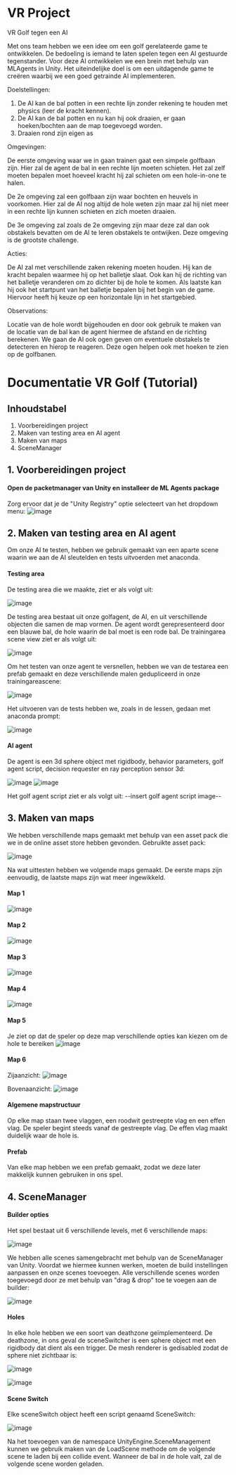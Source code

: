 # VR Project

VR Golf tegen een AI

Met ons team hebben we een idee om een golf gerelateerde game te ontwikkelen. De bedoeling is iemand te laten spelen tegen een AI gestuurde tegenstander. Voor deze AI ontwikkelen we een brein met behulp van MLAgents in Unity. Het uiteindelijke doel is om een uitdagende game te creëren waarbij we een goed getrainde AI implementeren.

Doelstellingen:

1. De AI kan de bal potten in een rechte lijn zonder rekening te houden met physics (leer de kracht kennen).
2. De AI kan de bal potten en nu kan hij ook draaien, er gaan hoeken/bochten aan de map toegevoegd worden.
3. Draaien rond zijn eigen as

Omgevingen:

De eerste omgeving waar we in gaan trainen gaat een simpele golfbaan zijn. Hier zal de agent de bal in een rechte lijn moeten schieten. 
Het zal zelf moeten bepalen moet hoeveel kracht hij zal schieten om een hole-in-one te halen.

De 2e omgeving zal een golfbaan zijn waar bochten en heuvels in voorkomen. Hier zal de AI nog altijd de hole weten zijn maar zal hij niet meer in een rechte lijn kunnen schieten en zich moeten draaien.

De 3e omgeving zal zoals de 2e omgeving zijn maar deze zal dan ook obstakels bevatten om de AI te leren obstakels te ontwijken. Deze omgeving is de grootste challenge. 

Acties:

De AI zal met verschillende zaken rekening moeten houden. Hij kan de kracht bepalen waarmee hij op het balletje slaat. Ook kan hij de richting van het balletje veranderen om zo dichter bij de hole te komen. Als laatste kan hij ook het startpunt van het balletje bepalen bij het begin van de game. Hiervoor heeft hij keuze op een horizontale lijn in het startgebied. 

Observations:

Locatie van de hole wordt bijgehouden en door ook gebruik te maken van de locatie van de bal kan de agent hiermee de afstand en de richting berekenen.
We gaan de AI ook ogen geven om eventuele obstakels te detecteren en hierop te reageren. 
Deze ogen helpen ook met hoeken te zien op de golfbanen.

# Documentatie VR Golf (Tutorial)

## Inhoudstabel
1. Voorbereidingen project
2. Maken van testing area en AI agent
3. Maken van maps
4. SceneManager

## 1. Voorbereidingen project

#### Open de packetmanager van Unity en installeer de ML Agents package
Zorg ervoor dat je de "Unity Registry" optie selecteert van het dropdown menu:
![image](https://user-images.githubusercontent.com/72873870/172708445-878e339b-fd48-4f80-af1f-15e682f48f28.png)

## 2. Maken van testing area en AI agent

Om onze AI te testen, hebben we gebruik gemaakt van een aparte scene waarin we aan de AI sleutelden en tests uitvoerden met anaconda. 

#### Testing area
De testing area die we maakte, ziet er als volgt uit:

![image](https://user-images.githubusercontent.com/72873870/172709195-07b969ca-0f5d-426c-aa56-b6051beed3f5.png)

De testing area bestaat uit onze golfagent, de AI, en uit verschillende objecten die samen de map vormen. De agent wordt gerepresenteerd door een blauwe bal, de hole waarin de bal moet is een rode bal. De trainingarea scene view ziet er als volgt uit: 

![image](https://user-images.githubusercontent.com/72873870/172709608-825e0a9e-6b85-4c40-9ef9-110309921c42.png)

Om het testen van onze agent te versnellen, hebben we van de testarea een prefab gemaakt en deze verschillende malen gedupliceerd in onze trainingareascene: 

![image](https://user-images.githubusercontent.com/72873870/172709806-9d42e2b6-4411-44c3-ad3d-ad00371834d0.png)

Het uitvoeren van de tests hebben we, zoals in de lessen, gedaan met anaconda prompt: 

![image](https://user-images.githubusercontent.com/72873870/172710623-2c14c745-f9bf-42ec-8bc7-0671b6a2bc74.png)


#### AI agent

De agent is een 3d sphere object met rigidbody, behavior parameters, golf agent script, decision requester en ray perception sensor 3d:

![image](https://user-images.githubusercontent.com/72873870/172711046-5abcca95-21b8-4815-8b82-4ab44d00e7fd.png)
![image](https://user-images.githubusercontent.com/72873870/172711098-6d183b31-66e2-44e5-a7c8-bf3fc6c93eb2.png)

Het golf agent script ziet er als volgt uit: 
--insert golf agent script image--

## 3. Maken van maps

We hebben verschillende maps gemaakt met behulp van een asset pack die we in de online asset store hebben gevonden. Gebruikte asset pack: 

![image](https://user-images.githubusercontent.com/72873870/172716986-3bb07049-c329-4c0c-a115-fa2cfb55cb7b.png)

Na wat uittesten hebben we volgende maps gemaakt. De eerste maps zijn eenvoudig, de laatste maps zijn wat meer ingewikkeld.
#### Map 1 

![image](https://user-images.githubusercontent.com/72873870/172717255-0534f8b0-abce-467f-a505-636cb0c4ebc4.png)

#### Map 2

![image](https://user-images.githubusercontent.com/72873870/172717490-31dbd856-f371-4a01-8dde-33c1f835410e.png)

#### Map 3

![image](https://user-images.githubusercontent.com/72873870/172717559-fd928c2b-92dd-4bfa-be61-c6df03f34726.png)


#### Map 4

![image](https://user-images.githubusercontent.com/72873870/172717664-3640daf9-d91c-4ff8-af01-1b106db001c4.png)


#### Map 5

Je ziet op dat de speler op deze map verschillende opties kan kiezen om de hole te bereiken
![image](https://user-images.githubusercontent.com/72873870/172717746-c3a15886-72e9-4f50-93d4-44fa7546aae2.png)


#### Map 6
Zijaanzicht: 
![image](https://user-images.githubusercontent.com/72873870/172717943-e33d5001-363d-4e0a-8c5e-e857bd4df839.png)

Bovenaanzicht: 
![image](https://user-images.githubusercontent.com/72873870/172717993-41159821-ef05-4126-ba22-799a4fee46f2.png)

#### Algemene mapstructuur
Op elke map staan twee vlaggen, een roodwit gestreepte vlag en een effen vlag. De speler begint steeds vanaf de gestreepte vlag. De effen vlag maakt duidelijk waar de hole is.
#### Prefab
Van elke map hebben we een prefab gemaakt, zodat we deze later makkelijk kunnen gebruiken in ons spel. 

## 4. SceneManager
#### Builder opties
Het spel bestaat uit 6 verschillende levels, met 6 verschillende maps:

![image](https://user-images.githubusercontent.com/72873870/172719086-28c3d953-0b27-46f1-91fc-4121013ea4d3.png)

We hebben alle scenes samengebracht met behulp van de SceneManager van Unity. Voordat we hiermee kunnen werken, moeten de build instellingen aanpassen en onze scenes toevoegen. Alle verschillende scenes worden toegevoegd door ze met behulp van "drag & drop" toe te voegen aan de builder:

![image](https://user-images.githubusercontent.com/72873870/172719349-005c08c9-27fe-4e5c-95ee-28199ed43996.png)

#### Holes
In elke hole hebben we een soort van deathzone geïmplementeerd. De deathzone, in ons geval de sceneSwitcher is een sphere object met een rigidbody dat dient als een trigger. De mesh renderer is gedisabled zodat de sphere niet zichtbaar is:

![image](https://user-images.githubusercontent.com/72873870/172719827-ed0293e8-0677-4657-8121-766c5f39f26e.png)

![image](https://user-images.githubusercontent.com/72873870/172719859-bb6cffb8-3bfc-4e76-92dd-9db62a347df5.png)

#### Scene Switch 
Elke sceneSwitch object heeft een script genaamd SceneSwitch:

![image](https://user-images.githubusercontent.com/72873870/172720006-deda156a-5984-48e9-bbd5-786cee73e46d.png)

Na het toevoegen van de namespace UnityEngine.SceneManagement kunnen we gebruik maken van de LoadScene methode om de volgende scene te laden bij een collide event. Wanneer de bal in de hole valt, zal de volgende scene worden geladen. 

